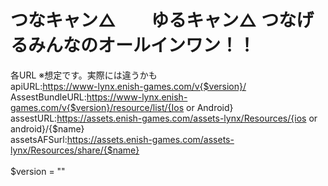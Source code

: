 <h1>つなキャン△　　ゆるキャン△ つなげるみんなのオールインワン！！</h1>

各URL ※想定です。実際には違うかも<br>
apiURL:https://www-lynx.enish-games.com/v{$version}/<br>
AssestBundleURL:https://www-lynx.enish-games.com/v{$version}/resource/list/{Ios or Android}<br>
assestURL:https://assets.enish-games.com/assets-lynx/Resources/{ios or android}/{$name}<br>
assetsAFSurl:https://assets.enish-games.com/assets-lynx/Resources/share/{$name}<br>
<br>
$version = ""
